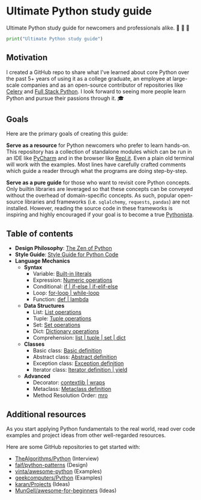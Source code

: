 # Ultimate Python study guide

Ultimate Python study guide for newcomers and professionals alike. :snake: :snake: :snake:

```python
print("Ultimate Python study guide")
```

## Motivation

I created a GitHub repo to share what I've learned about core Python over the
past 5+ years of using it as a college graduate, an employee at large-scale
companies and as an open-source contributor of repositories like
[Celery](https://github.com/celery/celery) and
[Full Stack Python](https://github.com/mattmakai/fullstackpython.com).
I look forward to seeing more people learn Python and pursue their passions
through it. :mortar_board:

## Goals

Here are the primary goals of creating this guide:

**Serve as a resource** for Python newcomers who prefer to learn hands-on.
This repository has a collection of standalone modules which can be run in an IDE
like [PyCharm](https://www.jetbrains.com/pycharm/) and in the browser like
[Repl.it](https://repl.it/languages/python3). Even a plain old terminal will work
with the examples. Most lines have carefully crafted comments which guide a reader
through what the programs are doing step-by-step.

**Serve as a pure guide** for those who want to revisit core Python concepts.
Only builtin libraries are leveraged so that these concepts can be conveyed without
the overhead of domain-specific concepts. As such, popular open-source libraries
and frameworks (i.e. `sqlalchemy`, `requests`, `pandas`) are not installed.
However, reading the source code in these frameworks is inspiring and highly
encouraged if your goal is to become a true
[Pythonista](https://www.urbandictionary.com/define.php?term=pythonista).

## Table of contents

- **Design Philosophy**: [The Zen of Python](https://www.python.org/dev/peps/pep-0020/)
- **Style Guide**: [Style Guide for Python Code](https://www.python.org/dev/peps/pep-0008/)
- **Language Mechanics**
    - **Syntax**
        - Variable: [Built-in literals](ultimatepython/syntax/variable.py)
        - Expression: [Numeric operations](ultimatepython/syntax/expression.py)
        - Conditional: [if | if-else | if-elif-else](ultimatepython/syntax/conditional.py)
        - Loop: [for-loop | while-loop](ultimatepython/syntax/loop.py)
        - Function: [def | lambda](ultimatepython/syntax/function.py)
    - **Data Structures**
        - List: [List operations](ultimatepython/data_structures/list.py)
        - Tuple: [Tuple operations](ultimatepython/data_structures/tuple.py)
        - Set: [Set operations](ultimatepython/data_structures/set.py)
        - Dict: [Dictionary operations](ultimatepython/data_structures/dict.py)
        - Comprehension: [list | tuple | set | dict](ultimatepython/data_structures/comprehension.py)
    - **Classes**
        - Basic class: [Basic definition](ultimatepython/classes/basic_class.py)
        - Abstract class: [Abstract definition](ultimatepython/classes/abstract_class.py)
        - Exception class: [Exception definition](ultimatepython/classes/exception_class.py)
        - Iterator class: [Iterator definition | yield](ultimatepython/classes/iterator_class.py)
    - **Advanced**
        - Decorator: [contextlib | wraps](ultimatepython/advanced/decorator.py)
        - Metaclass: [Metaclass definition](ultimatepython/advanced/meta_class.py)
        - Method Resolution Order: [mro](ultimatepython/advanced/mro.py)

## Additional resources

As you start applying Python fundamentals to the real world, read over
code examples and project ideas from other well-regarded resources.

Here are some GitHub repositories to get started with:

- [TheAlgorithms/Python](https://github.com/TheAlgorithms/Python) (Interview)
- [faif/python-patterns](https://github.com/faif/python-patterns) (Design)
- [vinta/awesome-python](https://github.com/vinta/awesome-python) (Examples)
- [geekcomputers/Python](https://github.com/geekcomputers/Python) (Examples)
- [karan/Projects](https://github.com/karan/Projects) (Ideas)
- [MunGell/awesome-for-beginners](https://github.com/MunGell/awesome-for-beginners) (Ideas)
